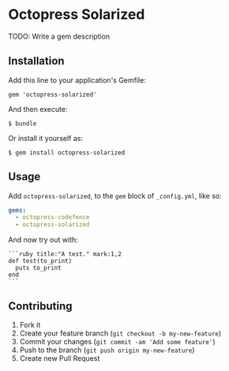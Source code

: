 # Octopress Solarized

TODO: Write a gem description

## Installation

Add this line to your application's Gemfile:

    gem 'octopress-solarized'

And then execute:

    $ bundle

Or install it yourself as:

    $ gem install octopress-solarized

## Usage

Add `octopress-solarized`, to the `gem` block of `_config.yml`, like so:
```yaml
gems:
  - octopress-codefence
  - octopress-solarized
```

And now try out with:

    ```ruby title:"A test." mark:1,2
    def test(to_print)                                                                                  
      puts to_print                                                                                                
    end
    ```

## Contributing

1. Fork it
2. Create your feature branch (`git checkout -b my-new-feature`)
3. Commit your changes (`git commit -am 'Add some feature'`)
4. Push to the branch (`git push origin my-new-feature`)
5. Create new Pull Request
